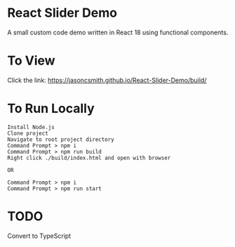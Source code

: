 # React Slider Demo
A small custom code demo written in React 18 using functional components.

# To View

Click the link: https://jasoncsmith.github.io/React-Slider-Demo/build/


# To Run Locally

    Install Node.js
    Clone project
    Navigate to root project directory
    Command Prompt > npm i
    Command Prompt > npm run build
    Right click ./build/index.html and open with browser

    OR

    Command Prompt > npm i
    Command Prompt > npm run start

# TODO

Convert to TypeScript
